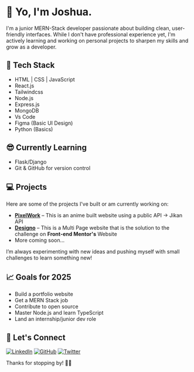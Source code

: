 # 🙂 Yo, I'm Joshua.

I'm a junior MERN-Stack developer passionate about building clean, user-friendly interfaces. While I don't have professional experience yet, I'm actively learning and working on personal projects to sharpen my skills and grow as a developer.

## 🧰 Tech Stack

- HTML | CSS | JavaScript
- React.js
- Tailwindcss
- Node.js
- Express.js
- MongoDB
- Vs Code
- Figma (Basic UI Design)
- Python (Basics)

## 😎 Currently Learning
- Flask/Django
- Git & GitHub for version control

## 💻 Projects

Here are some of the projects I've built or am currently working on:

- **[PixelWork](https://pixelwork.netlify.app)** – This is an anime built website using a public API -> Jikan API
- **[Designo](https://designoportfolio-website.netlify.app)** – This is a Multi Page website that is the solution to the challenge on **Front-end Mentor's** Website
- More coming soon...

I’m always experimenting with new ideas and pushing myself with small challenges to learn something new!


## 📈 Goals for 2025

- Build a portfolio website
- Get a MERN Stack job
- Contribute to open source
- Master Node.js and learn TypeScript
- Land an internship/junior dev role

## 🤝 Let's Connect

[![LinkedIn](https://img.shields.io/badge/LinkedIn-0077B5?style=for-the-badge&logo=linkedin&logoColor=white)](https://www.linkedin.com/in/joshua-walters-93ab49348/)
[![GitHub](https://img.shields.io/badge/GitHub-181717?style=for-the-badge&logo=github&logoColor=white)](https://github.com/iamkyrin)
[![Twitter](https://img.shields.io/badge/Twitter-1DA1F2?style=for-the-badge&logo=twitter&logoColor=white)](https://x.com/iamkyrin)


Thanks for stopping by! 👨‍💻



